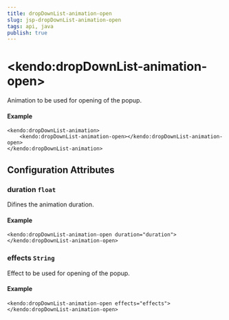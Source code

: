 ```yaml
---
title: dropDownList-animation-open
slug: jsp-dropDownList-animation-open
tags: api, java
publish: true
---
```


# \<kendo:dropDownList-animation-open\>

Animation to be used for opening of the popup.

#### Example
    <kendo:dropDownList-animation>
        <kendo:dropDownList-animation-open></kendo:dropDownList-animation-open>
    </kendo:dropDownList-animation>

## Configuration Attributes

### duration `float`

Difines the animation duration.

#### Example
    <kendo:dropDownList-animation-open duration="duration">
    </kendo:dropDownList-animation-open>

### effects `String`

Effect to be used for opening of the popup.

#### Example
    <kendo:dropDownList-animation-open effects="effects">
    </kendo:dropDownList-animation-open>

